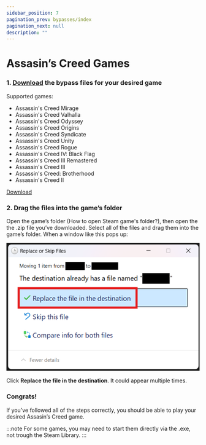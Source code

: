 ```yaml
---
sidebar_position: 7
pagination_prev: bypasses/index
pagination_next: null
description: ""
---
```


# Assasin’s Creed Games

### 1. [Download](https://i.sobakintech.xyz/s/kCORI3Ex) the bypass files for your desired game
Supported games:

- Assassin's Creed Mirage
- Assassin's Creed Valhalla
- Assassin's Creed Odyssey
- Assassin's Creed Origins
- Assassin's Creed Syndicate
- Assassin's Creed Unity
- Assassin's Creed Rogue
- Assassin's Creed IV: Black Flag
- Assassin's Creed III Remastered
- Assassin's Creed III
- Assassin's Creed: Brotherhood
- Assassin's Creed II

[Download](https://i.sobakintech.xyz/s/kCORI3Ex)

### 2. Drag the files into the game’s folder
Open the game’s folder (How to open Steam game's folder?), then open the the .zip file you’ve downloaded. Select all of the files and drag them into the game’s folder. When a window like this pops up:

![](images/c3956f7a-c018-448b-9e02-973d28ed04c0-1.png)

Click **Replace the file in the destination**. It could appear multiple times.

### Congrats!
If you’ve followed all of the steps correctly, you should be able to play your desired Assasin’s Creed game.

:::note
For some games, you may need to start them directly via the .exe, not trough the Steam Library.
:::
